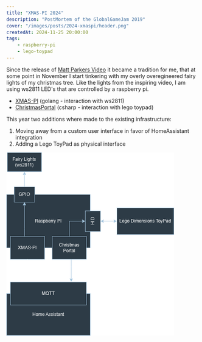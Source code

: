```yaml
---
title: "XMAS-PI 2024"
description: "PostMortem of the GlobalGameJam 2019"
cover: "/images/posts/2024-xmaspi/header.png"
createdAt: 2024-11-25 20:00:00
tags:
    - raspberry-pi 
    - lego-toypad
---
```


Since the release of [Matt Parkers Video](https://www.youtube.com/watch?v=TvlpIojusBE) it became a tradition for me, that at some point in November I start tinkering
with my overly overegineered fairy lights of my christmas tree. Like the lights from the inspiring video, I am using ws2811 LED's that are controlled by a raspberry pi.

- [XMAS-PI](https://github.com/EldoranDev/xmaspi) (golang - interaction with ws2811)
- [ChristmasPortal](https://github.com/EldoranDev/ChristmasPortal) (csharp - interaction with lego toypad)

This year two additions where made to the existing infrastructure:

1. Moving away from a custom user interface in favor of HomeAssistant integration
2. Adding a Lego ToyPad as physical interface




![structure of the software](images/posts/2024-xmaspi/structure.png)

